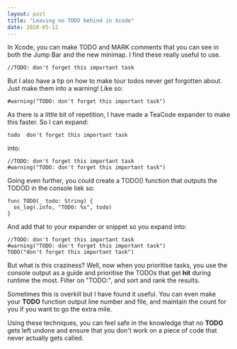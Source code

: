 ```yaml
---
layout: post
title: "Leaving no TODO behind in Xcode"
date: 2020-05-12
---
```


In Xcode, you can make TODO and MARK comments that you can see in both the Jump Bar and the new minimap.
I find these really useful to use.

    //TODO: don't forget this important task

But I also have a tip on how to make tour todos never get forgotten about. Just make them into a warning! Like so:

	#warning("TODO: don't forget this important task")

As there is a little bit of repetition, I have made a TeaCode expander to make this faster. So I can expand:

    todo  don't forget this important task

into:

    //TODO: don't forget this important task
    #warning("TODO: don't forget this important task")

Going even further, you could create a TODO() function that outputs the TODOD in the console liek so:

	func TODO(_ todo: String) {
      os_log(.info, "TODO: %s", todo)
	}

And add that to your expander or snippet so you expand into:

	//TODO: don't forget this important task
	#warning("TODO: don't forget this important task")
	TODO("don't forget this important task")

But what is this craziness? Well, now when you prioritise tasks, you use the console output as a guide and prioritise the TODOs that get **hit** during runtime the most. Filter on "TODO:", and sort and rank the results.

Sometimes this is overkill but I have found it useful. You can even make your **TODO** function output line number and file, and maintain the count for you if you want to go the extra mile.

Using these techniques, you can feel safe in the knowledge that no **TODO** gets left undone and ensure that you don't work on a piece of code that never actually gets called.
